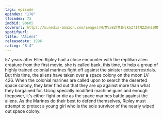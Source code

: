 ```yaml
---
tags: episode
epindex: "178"
tfoindex: 73
imdbid: 90605
coverurl: https://m.media-amazon.com/images/M/MV5BZTM1Nzk5ZTItN2ZkNi00MDRjLWIwYWUtOWY4ZjZmZjkyM2I0XkEyXkFqcGdeQXVyNTU1NTcwOTk@._V1_SX202_CR0,0,202,300_.jpg
spotifyurl: 
title: "Aliens"
releasedate: 1986
rating: "8.4"
---
```


57 years after Ellen Ripley had a close encounter with the reptilian alien creature from the first movie, she is called back, this time, to help a group of highly trained colonial marines fight off against the sinister extraterrestrials. But this time, the aliens have taken over a space colony on the moon LV-426. When the colonial marines are called upon to search the deserted space colony, they later find out that they are up against more than what they bargained for. Using specially modified machine guns and enough firepower, it's either fight or die as the space marines battle against the aliens. As the Marines do their best to defend themselves, Ripley must attempt to protect a young girl who is the sole survivor of the nearly wiped out space colony.